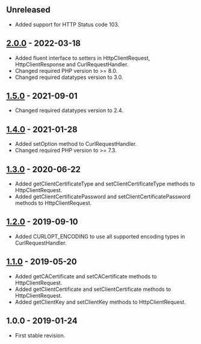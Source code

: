 ## Unreleased
- Added support for HTTP Status code 103.

## [2.0.0] - 2022-03-18
- Added fluent interface to setters in HttpClientRequest, HttpClientResponse and CurlRequestHandler.
- Changed required PHP version to >= 8.0.
- Changed required datatypes version to 3.0.

## [1.5.0] - 2021-09-01
- Changed required datatypes version to 2.4.

## [1.4.0] - 2021-01-28
- Added setOption method to CurlRequestHandler.
- Changed required PHP version to >= 7.3.

## [1.3.0] - 2020-06-22
- Added getClientCertificateType and setClientCertificateType methods to HttpClientRequest.
- Added getClientCertificatePassword and setClientCertificatePassword methods to HttpClientRequest.

## [1.2.0] - 2019-09-10
- Added CURLOPT_ENCODING to use all supported encoding types in CurlRequestHandler.

## [1.1.0] - 2019-05-20
- Added getCACertificate and setCACertificate methods to HttpClientRequest.
- Added getClientCertificate and setClientCertificate methods to HttpClientRequest.
- Added getClientKey and setClientKey methods to HttpClientRequest.

## 1.0.0 - 2019-01-24
- First stable revision.

[2.0.0]: https://github.com/themichaelhall/http-client/compare/v1.5.0...v2.0.0
[1.5.0]: https://github.com/themichaelhall/http-client/compare/v1.4.0...v1.5.0
[1.4.0]: https://github.com/themichaelhall/http-client/compare/v1.3.0...v1.4.0
[1.3.0]: https://github.com/themichaelhall/http-client/compare/v1.2.0...v1.3.0
[1.2.0]: https://github.com/themichaelhall/http-client/compare/v1.1.0...v1.2.0
[1.1.0]: https://github.com/themichaelhall/http-client/compare/v1.0.0...v1.1.0
